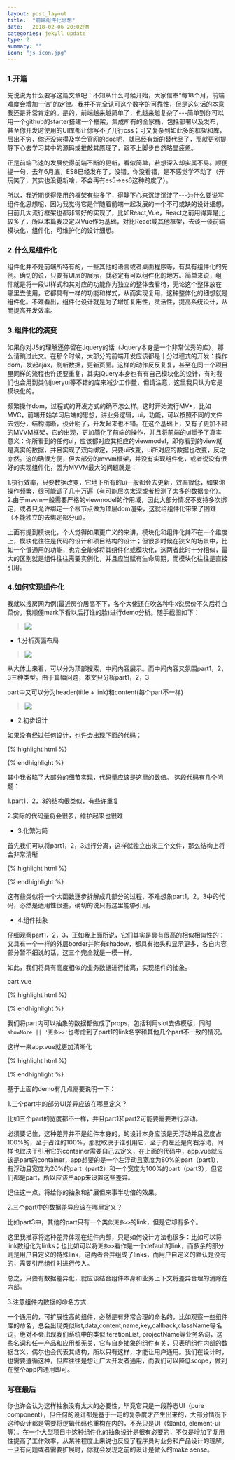 ```yaml
---
layout: post_layout
title:  "前端组件化思想"
date:   2018-02-06 20:02PM
categories: jekyll update
type: 2
summary: ""
icon: "js-icon.jpg"
---
```


### 1.开篇

先说说为什么要写这篇文章吧：不知从什么时候开始，大家信奉“每18个月，前端难度会增加一倍”的定律。我并不完全认可这个数字的可靠性，但是这句话的本意我还是非常肯定的。是的，前端越来越简单了，也越来越复杂了---简单到你可以用一个github的starter搭建一个框架，集成所有的全家桶，包括部署以及发布，甚至你开发时使用的UI库都让你写不了几行css；可又复杂到如此多的框架和库，层出不穷，你还没来得及学会官网的doc呢，就已经有新的替代品了，那就更别提静下心去学习其中的源码或推敲其原理了，跟不上脚步自然略显疲惫。

正是前端飞速的发展使得前端不断的更新，看似简单，若想深入却实属不易。顺便提一句，去年6月底，ES8已经发布了，没错，你没看错，是不感觉学不动了（开玩笑了，其实也没更新啥，不会再有es5->es6这种跨度了）。

所以，我近期觉得使用的框架有些多了，得静下心来沉淀沉淀了---为什么要说写组件化思想呢，因为我觉得它是伴随着前端一起发展的一个不可或缺的设计细想，目前几大流行框架也都非常好的实现了，比如React,Vue，React之前用得算是比较多了，所以本篇我决定以Vue作为基础，对比React或其他框架，去谈一谈前端模块化，组件化，可维护化的设计细想。

### 2.什么是组件化

组件化并不是前端所特有的，一些其他的语言或者桌面程序等，有具有组件化的先例。确切的说，只要有UI层的展示，就必定有可以组件化的地方。简单来说，组件就是将一段UI样式和其对应的功能作为独立的整体去看待，无论这个整体放在哪里去使用，它都具有一样的功能和样式，从而实现复用，这种整体化的细想就是组件化。不难看出，组件化设计就是为了增加复用性，灵活性，提高系统设计，从而提高开发效率。

### 3.组件化的演变

如果你对JS的理解还停留在Jquery的话（Jquery本身是一个非常优秀的库），那么请跳过此文。在那个时候，大部分的前端开发应该都是十分过程式的开发：操作dom，发起ajax，刷新数据，更新页面。这样的动作反反复复，甚至在同一个项目里同样的流程也许还要重复，其实jQuery本身也有有自己模块化的设计，有时我们也会用到类似jueryui等不错的库来减少工作量，但请注意，这里我只认为它是模块化的。

频繁操作dom，过程式的开发方式的确不怎么样。这时开始流行MV*，比如MVC，前端开始学习后端的思想，讲业务逻辑，ui，功能，可以按照不同的文件去划分，结构清晰，设计明了，开发起来也不错。在这个基础上，又有了更加不错的MVVM框架，它的出现，更加简化了前端的操作，并且将前端的ui赋予了真实意义：你所看到的任何ui，应该都对应其相应的viewmodel，即你看到的view就是真实的数据，并且实现了双向绑定，只要ui改变，ui所对应的数据也改变，反之亦然。这的确很方便，但大部分的mvvm框架，并没有实现组件化，或者说没有很好的实现组件化，因为MVVM最大的问题就是：

1.执行效率，只要数据改变，它地下所有的ui一般都会去更新，效率很低，如果你操作频繁，很可能调了几十万遍（有可能层次太深或者检测了太多的数据变化）。
2.由于mvvm一般需要严格的viewmodel的作用域，因此大部分情况不支持多次绑定，或者只允许绑定一个根节点做为顶层dom渲染，这就给组件化带来了困难（不能独立的去绑定部分ui）。

上面有提到模块化，个人觉得如果更广义的来讲，模块化和组件化并不在一个维度上，模块化往往是代码的设计和项目结构的设计；但很多时候在狭义的场景中，比如一个很通用的功能，也完全能够将其组件化或模块化，这两者此时十分相似，最大的区别就是组件往往需要实例化，并且应当赋有生命周期，而模块化往往是直接引用。

### 4.如何实现组件化

我就以搜房网为例(最近房价居高不下，各个大佬还在吹各种牛x说房价不久后将白菜价，我顺便mark下看以后打谁的脸)进行demo分析。随手截图如下：

> ![](/../img/component/demo1.png)

 - 1.分析页面布局

> ![](/../img/component/demo2.png)

 从大体上来看，可以分为顶部搜索，中间内容展示。而中间内容又氛围part1，2，3三种类型。由于篇幅问题，本文只分析part1，2，3

part中又可以分为header(title + link)和content(每个part不一样)

> ![](/../img/component/demo3.png)

 - 2.初步设计

 如果没有经过任何设计，也许会出现下面的代码：

{% highlight html %}

<template>
  <div id="app">
    <div class="nav-search">...</div>
    <div class="panel">
      <div class="part1 left">
        <div>
          <span>万科城润园楼盘动态</span>
          <a href="">更多动态>></a>
        </div>
        <div>这里是每个part里面的具体内容</div>
      </div>
      <div class="part2 right">
        <div>
          <span>楼盘故事</span>
          <a href="">更多>></a>
        </div>
        <div>这里是每个part里面的具体内容</div>
      </div>
      <div class="part3">
        <div>
          <span>万科城润园户型</span>
          <a href="">二居(1)</a>
          <a href="">三居(4)</a>
          <a href="">四居(3)</a>
          <a href="">更多>></a>
        </div>
        <div>这里是每个part里面的具体内容</div>
      </div>
    </div>
  </div>
</template>


{% endhighlight %}

其中我省略了大部分的细节实现，代码量应该是这里的数倍。
这段代码有几个问题：

1.part1，2，3的结构很类似，有些许重复

2.实际的代码量将会很多，维护起来也很难

- 3.化繁为简

首先我们可以将part1，2，3进行分离，这样就独立出来三个文件，那么结构上将会非常清晰

{% highlight html %}

<template>
  <div id="app">
    <div class="nav-search">...</div>
    <div class="panel">
      <part1 />
      <part2 />
      <part3 /> 
  </div>
</template>

{% endhighlight %}

这有些类似将一个大函数逐步拆解成几部分的过程，不难想象part1，2，3中的代码，必然是适用性很差，确切的说只有这里能够引用。

- 4.组件抽象

仔细观察part1，2，3，正如我上面所说，它们其实是具有很高的相似相似性的：又具有一个一样的外层border并附有shadow，都具有抬头和显示更多，各自内容部分暂不细说的话，这三个完全就是一模一样。

如此，我们将具有高度相似的业务数据进行抽离，实现组件的抽象。

part.vue

{% highlight html %}

<template>
  <div class="part">
    <div class="hearder">
      <span>{{ title }}</span>
      <a :href="linkForMore">{{ showMore || '更多>>' }}</a>
    </div>
    <slot name="content" />
  </div>
</template>

{% endhighlight %}

我们将part内可以抽象的数据都做成了props，包括利用slot去做模版，同时`showMore || '更多>>'`也考虑到了part1的link名字和其他几个part不一致的情况。

这样一来app.vue就更加清晰化

{% highlight html %}

<template>
  <div id="app">
    <div class="nav-search">...</div>
    <div class="panel">
      <part
        title="万科城润园楼盘动态"
        linkForMore="#1"
        showMore="更多动态>>"
      >
        <div slot="content">这里是part1里面的具体内容</div>
      </part>
      <part
        title="楼盘故事"
        linkForMore="#2"
      >
        <div slot="content">这里是part2里面的具体内容</div>
      </part>
      <part
        title="万科城润园户型"
        linkForMore="#3"
      >
        <div slot="content">这里是part3里面的具体内容</div>
      </part>
  </div>
</template>

{% endhighlight %}


基于上面的demo有几点需要说明一下：

1.三个part中的部分UI差异应该在哪里定义？

比如三个part的宽度都不一样，并且part1和part2可能要需要进行浮动。

必须要记住，这种差异并不是组件本身的，<part />的设计本身应该是无浮动并且宽度占100%的，至于占谁的100%，那就取决于谁引用它，至于向左还是向右浮动，同样也取决于引用它的container需要自己去定义，在上面的代码中，app.vue就应该是part的container，app想要的是一个左浮动且宽度为80%的part（part1），有浮动且宽度为20%的part（part2）和一个宽度为100%的part（part3），但它们都是part，所以应该由app来设置这些差异。

记住这一点，将给你的抽象和扩展但来事半功倍的效果。

2.三个part中的数据差异应该在哪里定义？

比如part3中，其他的part只有一个类似`更多>>`的link，但是它却有多个。

这里我推荐将这种差异体现在组件内部，只是如何设计方法也很多：比如可以将link数组化为links；也比如可以将`更多>>`看作是一个default的link，而多余的部分则是用户自定义的特殊link，这两者合并组成了links，而用户自定义的默认是没有的，需要引用组件时进行传入。

总之，只要有数据差异化，就应该结合组件本身和业务上下文将差异合理的消除在内部。

3.注意组件内数据的命名方式

一个通用的，可扩展性高的组件，必然是有非常合理的命名的，比如观察一些组件库的命名，总会出现类似list,data,content,name,key,callback,className等名词，绝对不会出现我们系统中的类似iterationList, projectName等业务名词，这些名词和任一产品和应用都无关，它与自身抽象的组件有关，只表明组件内部的数据含义，偶尔也会代表其结构，所以只有这样，才能让用户通用。我们在设计时，也需要遵循这种，但库往往是想让广大开发者通用，而我们可以降低scope，做到在整个app内通用即可。

### 写在最后

你也许会认为这样抽象没有太大的必要性，毕竟它只是一段静态UI（pure component），但任何的设计都是基于一定的复杂度才产生出来的，大部分情况下这种设计都是需要将逻辑代码也重构在内的，不光只是UI（如antd, element-ui等）。在一个大型项目中这种组件化的抽象设计是很有必要的，不仅是增加了复用性提高了工作效率，从某种程度上来说也反应了程序员对业务和产品设计的理解。一旦有问题或者需要扩展时，你就会发现之前的设计是做么的make sense。